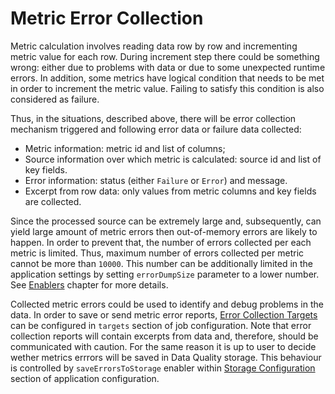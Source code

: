 # Metric Error Collection

Metric calculation involves reading data row by row and incrementing metric value for each row. During increment step
there could be something wrong: either due to problems with data or due to some unexpected runtime errors. In addition,
some metrics have logical condition that needs to be met in order to increment the metric value. Failing to satisfy
this condition is also considered as failure.

Thus, in the situations, described above, there will be error collection mechanism triggered and following error data 
or failure data collected:

* Metric information: metric id and list of columns;
* Source information over which metric is calculated: source id and list of key fields.
* Error information: status (either `Failure` or `Error`) and message.
* Excerpt from row data: only values from metric columns and key fields are collected.

Since the processed source can be extremely large and, subsequently, can yield large amount of metric errors then
out-of-memory errors are likely to happen. In order to prevent that, the number of errors collected per each metric
is limited. Thus, maximum number of errors collected per metric cannot be more than `10000`. This number can be
additionally limited in the application settings by setting `errorDumpSize` parameter to a lower number.
See [Enablers](../01-application-setup/01-ApplicationSettings.md#enablers) chapter for more details.

Collected metric errors could be used to identify and debug problems in the data. In order to save or send metric error
reports, [Error Collection Targets](../03-job-configuration/10-Targets.md#error-collection-targets) can be configured in
`targets` section of job configuration. Note that error collection reports will contain excerpts from data and,
therefore, should be communicated with caution. For the same reason it is up to user to decide wether metrics errrors
will be saved in Data Quality storage. This behaviour is controlled by `saveErrorsToStorage` enabler within
[Storage Configuration](../01-application-setup/01-ApplicationSettings.md#storage-configuration) section of application
configuration.